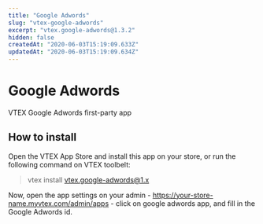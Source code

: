 ```yaml
---
title: "Google Adwords"
slug: "vtex-google-adwords"
excerpt: "vtex.google-adwords@1.3.2"
hidden: false
createdAt: "2020-06-03T15:19:09.633Z"
updatedAt: "2020-06-03T15:19:09.634Z"
---
```

# Google Adwords

VTEX Google Adwords first-party app

## How to install

Open the VTEX App Store and install this app on your store, or run the following command on VTEX toolbelt:

> vtex install vtex.google-adwords@1.x

Now, open the app settings on your admin - https://your-store-name.myvtex.com/admin/apps - click on google adwords app, and fill in the Google Adwords id.